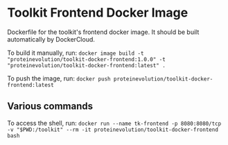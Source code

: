 # Toolkit Frontend Docker Image
Dockerfile for the toolkit's frontend docker image. It should be built automatically by DockerCloud.

To build it manually, run:
``docker image build -t "proteinevolution/toolkit-docker-frontend:1.0.0" -t "proteinevolution/toolkit-docker-frontend:latest" .``

To push the image, run:
``docker push proteinevolution/toolkit-docker-frontend:latest``

## Various commands
To access the shell, run:
``docker run --name tk-frontend -p 8080:8080/tcp -v "$PWD:/toolkit" --rm -it proteinevolution/toolkit-docker-frontend bash``

